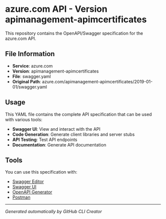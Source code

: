 # azure.com API - Version apimanagement-apimcertificates

This repository contains the OpenAPI/Swagger specification for the azure.com API.

## File Information

- **Service**: azure.com
- **Version**: apimanagement-apimcertificates
- **File**: swagger.yaml
- **Original Path**: azure.com/apimanagement-apimcertificates/2019-01-01/swagger.yaml

## Usage

This YAML file contains the complete API specification that can be used with various tools:

- **Swagger UI**: View and interact with the API
- **Code Generation**: Generate client libraries and server stubs
- **API Testing**: Test API endpoints
- **Documentation**: Generate API documentation

## Tools

You can use this specification with:

- [Swagger Editor](https://editor.swagger.io/)
- [Swagger UI](https://swagger.io/tools/swagger-ui/)
- [OpenAPI Generator](https://openapi-generator.tech/)
- [Postman](https://www.postman.com/)

---

*Generated automatically by GitHub CLI Creator*
